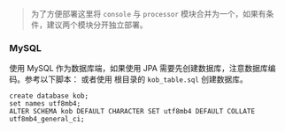 > 为了方便部署这里将 `console` 与 `processor` 模块合并为一个，如果有条件，建议两个模块分开独立部署。

### MySQL

使用 MySQL 作为数据库端，如果使用 JPA 需要先创建数据库，注意数据库编码。参考以下脚本：
或者使用 根目录的 `kob_table.sql` 创建数据库。
```mysql
create database kob;
set names utf8mb4;
ALTER SCHEMA kob DEFAULT CHARACTER SET utf8mb4 DEFAULT COLLATE utf8mb4_general_ci;
```

